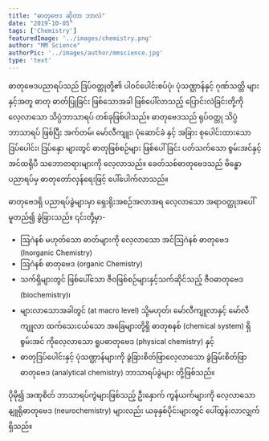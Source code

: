 ```yaml
---
title: "ဓာတုဗေဒ ဆိုတာ ဘာလဲ"
date: "2019-10-05"
tags: ['Chemistry']
featuredImage: '../images/chemistry.png'
author: "MM Science"
authorPic: '../images/author/mmscience.jpg'
type: 'text'
---
```

ဓာတုဗေဒပညာရပ်သည် ဒြပ်ဝတ္တုတို့၏ ပါဝင်ပေါင်းစပ်ပုံ၊ ပုံသဏ္ဌာန်နှင့် ဂုဏ်သတ္တိ များနှင့်အတူ ဓာတု ဓာတ်ပြုခြင်း ဖြစ်သောအခါ ဖြစ်ပေါ်လာသည့် ပြောင်းလဲခြင်းတို့ကို လေ့လာသော သိပ္ပံဘာသာရပ် တစ်ခုဖြစ်ပါသည်။ ဓာတုဗေဒသည် ရုပ်ဝတ္တု သိပ္ပံဘာသာရပ် ဖြစ်ပြီး အက်တမ်၊ မော်လီကျူး၊ ပုံဆောင်ခဲ နှင့် အခြား စုပေါင်းထားသော ဒြပ်ပေါင်း၊ ဒြပ်နှော များတွင် ဓာတုဖြစ်စဉ်များ ဖြစ်ပေါ်ခြင်း ပတ်သက်သော စွမ်းအင်နှင့် အင်ထရိုပီ သဘောတရားများကို လေ့လာသည်။ ခေတ်သစ်ဓာတုဗေဒသည် ဗိန္ဓောပညာရပ်မှ ဓာတုတော်လှန်ရေးဖြင့် ပေါ်ပေါက်လာသည်။

ဓာတုဗေဒရှိ ပညာရပ်ခွဲများမှာ ရှေးရိုးအစဉ်အလာအရ လေ့လာသော အရာဝတ္ထုအပေါ်မူတည်၍ ခွဲခြားသည်။ ၎င်းတို့မှာ-
<ul>
    <li>ဩဂဲနစ် မဟုတ်သော ဓာတ်များကို လေ့လာသော အင်ဩဂဲနစ် ဓာတုဗေဒ (Inorganic Chemistry)</li>
    <li>ဩဂဲနစ် ဓာတုဗေဒ (organic Chemistry)</li>
    <li>သက်ရှိများတွင် ဖြစ်ပေါ်သော ဇီဝဖြစ်စဉ်များနှင့်သက်ဆိုင်သည့် ဇီဝဓာတုဗေဒ (biochemistry)၊</li>
    <li>များလာသောအခါတွင် (at macro level) သို့မဟုတ်၊ မော်လီကျူလာနှင့် မော်လီကျူလာ ထက်သေးငယ်သော အခြေများတို့ရှိ ဓာတုစနစ် (chemical system) ရှိ စွမ်းအင် ကိုလေ့လာသော ရူပဓာတုဗေဒ (physical chemistry) နှင့်</li>
    <li>ဓာတုဒြပ်ပေါင်းနှင့် ပုံသဏ္ဌာန်များကို ခွဲခြားစိတ်ဖြာလေ့လာသော ခွဲခြမ်းစိတ်ဖြာဓာတုဗေဒ (analytical chemistry) ဘာသာရပ်ခွဲများ တို့ဖြစ်သည်။</li>
</ul>
ပိုမို၍ အဏုစိတ် ဘာသာရပ်ကွဲများဖြစ်သည့် ဦးနှောက် ကွန်ယက်များကို လေ့လာသော နျူရိုဓာတုဗေဒ (neurochemistry) များလည်း ယခုနှစ်ပိုင်းများတွင် ပေါ်ထွန်းလာလျှက်ရှိသည်။